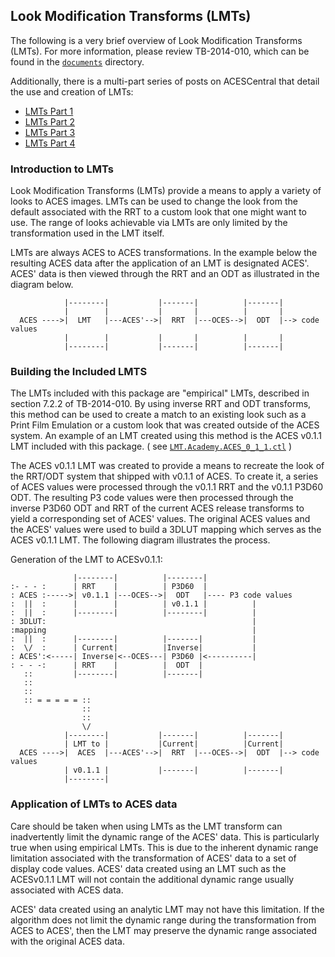 ## Look Modification Transforms (LMTs) ##

The following is a very brief overview of Look Modification Transforms (LMTs). For more information, please review TB-2014-010, which can be found in the [`documents`](../../../documents) directory.

Additionally, there is a multi-part series of posts on ACESCentral that detail the use and creation of LMTs:

* [LMTs Part 1](http://acescentral.com/t/lmts-part-1-what-are-they-and-what-can-they-do-for-me/790 "LMTs Part 1")
* [LMTs Part 2](http://acescentral.com/t/lmts-part-2-how-do-they-work-and-how-are-they-made/1203 "LMTs Part 2")
* [LMTs Part 3](http://acescental.com/t/lmts-part-3-how-do-they-work-and-how-are-they-made-continued/1206 "LMTs Part 3")
* [LMTs Part 4](http://acescentral.com/t/lmts-part-4-how-do-they-work-and-how-are-they-made-continued/1217 "LMTs Part 4")

### Introduction to LMTs ###

Look Modification Transforms (LMTs) provide a means to apply a variety of looks to ACES images. LMTs can be used to change the look from the default associated with the RRT to a custom look that one might want to use. The range of looks achievable via LMTs are only limited by the transformation used in the LMT itself.

LMTs are always ACES to ACES transformations. In the example below the resulting ACES data after the application of an LMT is designated ACES'. ACES' data is then viewed through the RRT and an ODT as illustrated in the diagram below.  

                |--------|           |-------|          |-------|
                |        |           |       |          |       |
      ACES ---->|  LMT   |---ACES'-->|  RRT  |---OCES-->|  ODT  |--> code values
                |        |           |       |          |       |
                |--------|           |-------|          |-------| 

### Building the Included LMTS ###

The LMTs included with this package are "empirical" LMTs, described in section 7.2.2 of TB-2014-010. By using inverse RRT and ODT transforms, this method can be used to create a match to an existing look such as a Print Film Emulation or a custom look that was created outside of the ACES system. An example of an LMT created using this method is the ACES v0.1.1 LMT included with this package. ( see [`LMT.Academy.ACES_0_1_1.ctl`](./LMT.Academy.ACES_0_1_1.ctl) )

The ACES v0.1.1 LMT was created to provide a means to recreate the look of the RRT/ODT system that shipped with v0.1.1 of ACES.  To create it, a series of ACES values were processed through the v0.1.1 RRT and the v0.1.1 P3D60 ODT. The resulting P3 code values were then processed through the inverse P3D60 ODT and RRT of the current ACES release transforms to yield a corresponding set of ACES' values. The original ACES values and the ACES' values were used to build a 3DLUT mapping which serves as the ACES v0.1.1 LMT.  The following diagram illustrates the process.

Generation of the LMT to ACESv0.1.1:

                  |--------|          |--------|
    :- - - :      | RRT    |          | P3D60  |
    : ACES :----->| v0.1.1 |---OCES-->|  ODT   |---- P3 code values
    :  ||  :      |        |          | v0.1.1 |          |
    :  ||  :      |--------|          |--------|          |
    : 3DLUT:                                              |
    :mapping                                              |
    :  ||  :      |--------|          |-------|           |
    :  \/  :      | Current|          |Inverse|           |
    : ACES':<-----| Inverse|<--OCES---| P3D60 |<----------| 
    : - - -:      | RRT    |          |  ODT  |   
       ::         |--------|          |-------|        
       ::
       ::
       :: = = = = = ::
                    ::
                    ::
                    \/
                |--------|           |-------|          |-------|
                | LMT to |           |Current|          |Current|
      ACES ---->|  ACES  |---ACES'-->|  RRT  |---OCES-->|  ODT  |--> code values
                | v0.1.1 |           |-------|          |-------|
                |--------|


### Application of LMTs to ACES data ###
                
Care should be taken when using LMTs as the LMT transform can inadvertently limit the dynamic range of the ACES' data. This is particularly true when using empirical LMTs. This is due to the inherent dynamic range limitation associated with the transformation of ACES' data to a set of display code values. ACES' data created using an LMT such as the ACESv0.1.1 LMT will not contain the additional dynamic range usually associated with ACES data.

ACES' data created using an analytic LMT may not have this limitation. If the algorithm does not limit the dynamic range during the transformation from ACES to ACES', then the LMT may preserve the dynamic range associated with the original ACES data.